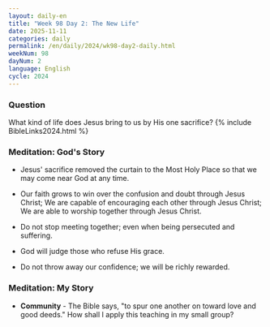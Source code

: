 ```yaml
---
layout: daily-en
title: "Week 98 Day 2: The New Life"
date: 2025-11-11
categories: daily
permalink: /en/daily/2024/wk98-day2-daily.html
weekNum: 98
dayNum: 2
language: English
cycle: 2024
---
```


### Question     
What kind of life does Jesus bring to us by His one sacrifice?
{% include BibleLinks2024.html %} 

### Meditation: God's Story   
+ Jesus' sacrifice removed the curtain to the Most Holy Place so that we may come near God at any time. 

+ Our faith grows to win over the confusion and doubt through Jesus Christ; We are capable of encouraging each other through Jesus Christ; We are able to worship together through Jesus Christ. 

+ Do not stop meeting together; even when being persecuted and suffering. 

+ God will judge those who refuse His grace. 

+ Do not throw away our confidence; we will be richly rewarded. 

### Meditation: My Story   
+ **Community** - The Bible says, "to spur one another on toward love and good deeds." How shall I apply this teaching in my small group? 
